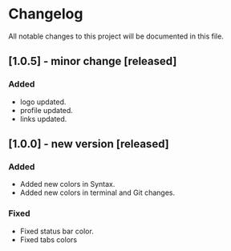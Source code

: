 # Changelog

All notable changes to this project will be documented in this file.

## [1.0.5] - minor change [released]

### Added
- logo updated.
- profile updated.
- links updated.

## [1.0.0] - new version [released]

### Added

- Added new colors in Syntax.
- Added new colors in terminal and Git changes.

### Fixed

- Fixed status bar color.
- Fixed tabs colors



